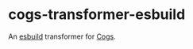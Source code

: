 # cogs-transformer-esbuild

An [esbuild] transformer for [Cogs].

[esbuild]: https://esbuild.github.io
[Cogs]: https://github.com/caseywebdev/cogs
